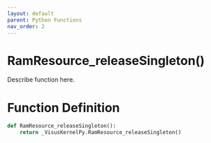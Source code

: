 ```yaml
---
layout: default
parent: Python Functions
nav_order: 2
---
```


# RamResource_releaseSingleton()

Describe function here.

# Function Definition

```python
def RamResource_releaseSingleton():
    return _VisusKernelPy.RamResource_releaseSingleton()
```